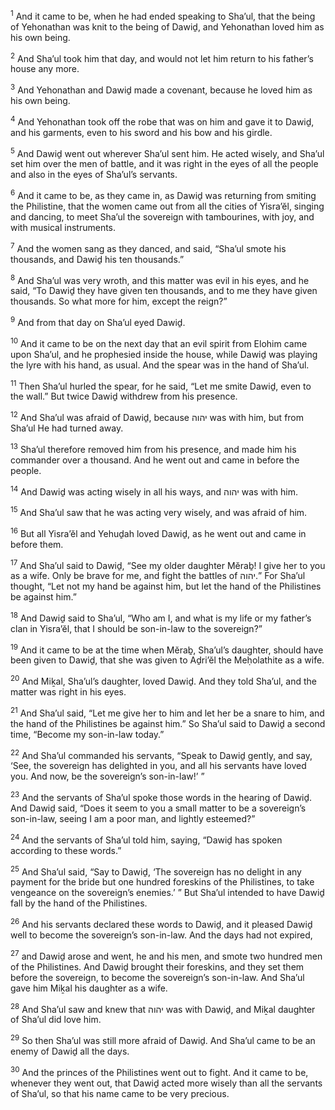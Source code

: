 <sup>1</sup> And it came to be, when he had ended speaking to Sha’ul, that the being of Yehonathan was knit to the being of Dawiḏ, and Yehonathan loved him as his own being.

<sup>2</sup> And Sha’ul took him that day, and would not let him return to his father’s house any more.

<sup>3</sup> And Yehonathan and Dawiḏ made a covenant, because he loved him as his own being.

<sup>4</sup> And Yehonathan took off the robe that was on him and gave it to Dawiḏ, and his garments, even to his sword and his bow and his girdle.

<sup>5</sup> And Dawiḏ went out wherever Sha’ul sent him. He acted wisely, and Sha’ul set him over the men of battle, and it was right in the eyes of all the people and also in the eyes of Sha’ul’s servants.

<sup>6</sup> And it came to be, as they came in, as Dawiḏ was returning from smiting the Philistine, that the women came out from all the cities of Yisra’ĕl, singing and dancing, to meet Sha’ul the sovereign with tambourines, with joy, and with musical instruments.

<sup>7</sup> And the women sang as they danced, and said, “Sha’ul smote his thousands, and Dawiḏ his ten thousands.”

<sup>8</sup> And Sha’ul was very wroth, and this matter was evil in his eyes, and he said, “To Dawiḏ they have given ten thousands, and to me they have given thousands. So what more for him, except the reign?”

<sup>9</sup> And from that day on Sha’ul eyed Dawiḏ.

<sup>10</sup> And it came to be on the next day that an evil spirit from Elohim came upon Sha’ul, and he prophesied inside the house, while Dawiḏ was playing the lyre with his hand, as usual. And the spear was in the hand of Sha’ul.

<sup>11</sup> Then Sha’ul hurled the spear, for he said, “Let me smite Dawiḏ, even to the wall.” But twice Dawiḏ withdrew from his presence.

<sup>12</sup> And Sha’ul was afraid of Dawiḏ, because יהוה was with him, but from Sha’ul He had turned away.

<sup>13</sup> Sha’ul therefore removed him from his presence, and made him his commander over a thousand. And he went out and came in before the people.

<sup>14</sup> And Dawiḏ was acting wisely in all his ways, and יהוה was with him.

<sup>15</sup> And Sha’ul saw that he was acting very wisely, and was afraid of him.

<sup>16</sup> But all Yisra’ĕl and Yehuḏah loved Dawiḏ, as he went out and came in before them.

<sup>17</sup> And Sha’ul said to Dawiḏ, “See my older daughter Mĕraḇ! I give her to you as a wife. Only be brave for me, and fight the battles of יהוה.” For Sha’ul thought, “Let not my hand be against him, but let the hand of the Philistines be against him.”

<sup>18</sup> And Dawiḏ said to Sha’ul, “Who am I, and what is my life or my father’s clan in Yisra’ĕl, that I should be son-in-law to the sovereign?”

<sup>19</sup> And it came to be at the time when Mĕraḇ, Sha’ul’s daughter, should have been given to Dawiḏ, that she was given to Aḏri’ĕl the Meḥolathite as a wife.

<sup>20</sup> And Miḵal, Sha’ul’s daughter, loved Dawiḏ. And they told Sha’ul, and the matter was right in his eyes.

<sup>21</sup> And Sha’ul said, “Let me give her to him and let her be a snare to him, and the hand of the Philistines be against him.” So Sha’ul said to Dawiḏ a second time, “Become my son-in-law today.”

<sup>22</sup> And Sha’ul commanded his servants, “Speak to Dawiḏ gently, and say, ‘See, the sovereign has delighted in you, and all his servants have loved you. And now, be the sovereign’s son-in-law!’ ”

<sup>23</sup> And the servants of Sha’ul spoke those words in the hearing of Dawiḏ. And Dawiḏ said, “Does it seem to you a small matter to be a sovereign’s son-in-law, seeing I am a poor man, and lightly esteemed?”

<sup>24</sup> And the servants of Sha’ul told him, saying, “Dawiḏ has spoken according to these words.”

<sup>25</sup> And Sha’ul said, “Say to Dawiḏ, ‘The sovereign has no delight in any payment for the bride but one hundred foreskins of the Philistines, to take vengeance on the sovereign’s enemies.’ ” But Sha’ul intended to have Dawiḏ fall by the hand of the Philistines.

<sup>26</sup> And his servants declared these words to Dawiḏ, and it pleased Dawiḏ well to become the sovereign’s son-in-law. And the days had not expired,

<sup>27</sup> and Dawiḏ arose and went, he and his men, and smote two hundred men of the Philistines. And Dawiḏ brought their foreskins, and they set them before the sovereign, to become the sovereign’s son-in-law. And Sha’ul gave him Miḵal his daughter as a wife.

<sup>28</sup> And Sha’ul saw and knew that יהוה was with Dawiḏ, and Miḵal daughter of Sha’ul did love him.

<sup>29</sup> So then Sha’ul was still more afraid of Dawiḏ. And Sha’ul came to be an enemy of Dawiḏ all the days.

<sup>30</sup> And the princes of the Philistines went out to fight. And it came to be, whenever they went out, that Dawiḏ acted more wisely than all the servants of Sha’ul, so that his name came to be very precious.

